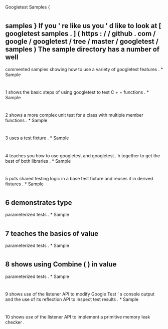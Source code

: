 #
Googletest
Samples
{
#
samples
}
If
you
'
re
like
us
you
'
d
like
to
look
at
[
googletest
samples
.
]
(
https
:
/
/
github
.
com
/
google
/
googletest
/
tree
/
master
/
googletest
/
samples
)
The
sample
directory
has
a
number
of
well
-
commented
samples
showing
how
to
use
a
variety
of
googletest
features
.
*
Sample
#
1
shows
the
basic
steps
of
using
googletest
to
test
C
+
+
functions
.
*
Sample
#
2
shows
a
more
complex
unit
test
for
a
class
with
multiple
member
functions
.
*
Sample
#
3
uses
a
test
fixture
.
*
Sample
#
4
teaches
you
how
to
use
googletest
and
googletest
.
h
together
to
get
the
best
of
both
libraries
.
*
Sample
#
5
puts
shared
testing
logic
in
a
base
test
fixture
and
reuses
it
in
derived
fixtures
.
*
Sample
#
6
demonstrates
type
-
parameterized
tests
.
*
Sample
#
7
teaches
the
basics
of
value
-
parameterized
tests
.
*
Sample
#
8
shows
using
Combine
(
)
in
value
-
parameterized
tests
.
*
Sample
#
9
shows
use
of
the
listener
API
to
modify
Google
Test
'
s
console
output
and
the
use
of
its
reflection
API
to
inspect
test
results
.
*
Sample
#
10
shows
use
of
the
listener
API
to
implement
a
primitive
memory
leak
checker
.
